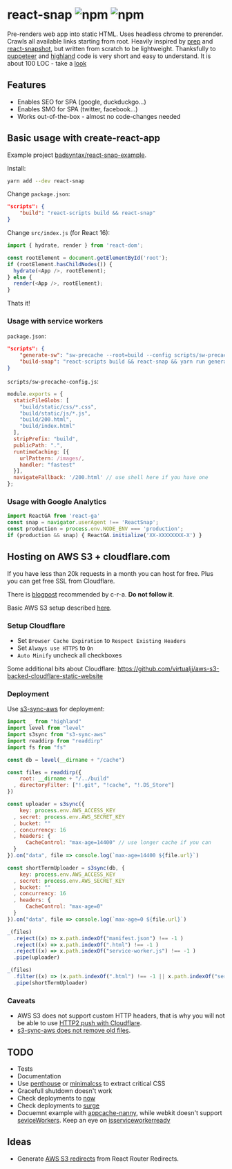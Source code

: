 # react-snap ![npm](https://img.shields.io/npm/v/react-snap.svg) ![npm](https://img.shields.io/npm/dt/react-snap.svg)

Pre-renders web app into static HTML. Uses headless chrome to prerender. Crawls all available links starting from root. Heavily inspired by [prep](https://github.com/graphcool/prep) and [react-snapshot](https://github.com/geelen/react-snapshot), but written from scratch to be lightweight. Thanksfully to [puppeteer](https://github.com/GoogleChrome/puppeteer) and [highland](https://github.com/caolan/highland) code is very short and easy to understand. It is about 100 LOC - take a [look](https://github.com/stereobooster/react-snap/blob/master/index.js)

## Features

- Enables SEO for SPA (google, duckduckgo...)
- Enables SMO for SPA (twitter, facebook...)
- Works out-of-the-box - almost no code-changes needed

## Basic usage with create-react-app

Example project [badsyntax/react-snap-example](https://github.com/badsyntax/react-snap-example).

Install:

```sh
yarn add --dev react-snap
```

Change `package.json`:

```json
"scripts": {
    "build": "react-scripts build && react-snap"
}
```

Change `src/index.js` (for React 16):

```js
import { hydrate, render } from 'react-dom';

const rootElement = document.getElementById('root');
if (rootElement.hasChildNodes()) {
  hydrate(<App />, rootElement);
} else {
  render(<App />, rootElement);
}
```

Thats it!

### Usage with service workers

`package.json`:

```json
"scripts": {
    "generate-sw": "sw-precache --root=build --config scripts/sw-precache-config.js && uglifyjs build/service-worker.js -o build/service-worker.js",
    "build-snap": "react-scripts build && react-snap && yarn run generate-sw"
}
```

`scripts/sw-precache-config.js`:

```js
module.exports = {
  staticFileGlobs: [
    "build/static/css/*.css",
    "build/static/js/*.js",
    "build/200.html",
    "build/index.html"
  ],
  stripPrefix: "build",
  publicPath: ".",
  runtimeCaching: [{
    urlPattern: /images/,
    handler: "fastest"
  }],
  navigateFallback: '/200.html' // use shell here if you have one
};
```

### Usage with Google Analytics

```js
import ReactGA from 'react-ga'
const snap = navigator.userAgent !== 'ReactSnap';
const production = process.env.NODE_ENV === 'production';
if (production && snap) { ReactGA.initialize('XX-XXXXXXXX-X') }
```

## Hosting on AWS S3 + cloudflare.com

If you have less than 20k requests in a month you can host for free. Plus you can get free SSL from Cloudflare.

There is [blogpost](https://medium.com/@omgwtfmarc/deploying-create-react-app-to-s3-or-cloudfront-48dae4ce0af) recommended by c-r-a. **Do not follow it**.

Basic AWS S3 setup described [here](http://docs.aws.amazon.com/AmazonS3/latest/user-guide/static-website-hosting.html).

### Setup Cloudflare

- Set `Browser Cache Expiration` to `Respect Existing Headers`
- Set `Always use HTTPS` to `On`
- `Auto Minify` uncheck all checkboxes

Some additional bits about Cloudflare: https://github.com/virtualjj/aws-s3-backed-cloudflare-static-website

### Deployment

Use [s3-sync-aws](https://www.npmjs.com/package/s3-sync-aws) for deployment:

```js
import _ from "highland"
import level from "level"
import s3sync from "s3-sync-aws"
import readdirp from "readdirp"
import fs from "fs"

const db = level(__dirname + "/cache")

const files = readdirp({
    root: __dirname + "/../build"
  , directoryFilter: ["!.git", "!cache", "!.DS_Store"]
})

const uploader = s3sync({
    key: process.env.AWS_ACCESS_KEY
  , secret: process.env.AWS_SECRET_KEY
  , bucket: ""
  , concurrency: 16
  , headers: {
      CacheControl: "max-age=14400" // use longer cache if you can
  }
}).on("data", file => console.log(`max-age=14400 ${file.url}`)

const shortTermUploader = s3sync(db, {
    key: process.env.AWS_ACCESS_KEY
  , secret: process.env.AWS_SECRET_KEY
  , bucket: ""
  , concurrency: 16
  , headers: {
      CacheControl: "max-age=0"
  }
}).on("data", file => console.log(`max-age=0 ${file.url}`)

_(files)
  .reject((x) => x.path.indexOf("manifest.json") !== -1 )
  .reject((x) => x.path.indexOf(".html") !== -1 )
  .reject((x) => x.path.indexOf("service-worker.js") !== -1 )
  .pipe(uploader)

_(files)
  .filter((x) => (x.path.indexOf(".html") !== -1 || x.path.indexOf("service-worker.js") !== -1 || x.path.indexOf("manifest.json") !== -1) )
  .pipe(shortTermUploader)
```

### Caveats

- AWS S3 does not support custom HTTP headers, that is why you will not be able to use [HTTP2 push with Cloudflare](https://blog.cloudflare.com/announcing-support-for-http-2-server-push-2/).
- [s3-sync-aws does not remove old files](https://github.com/andreialecu/s3-sync-aws/issues/3).

## TODO

- Tests
- Documentation
- Use [penthouse](https://github.com/pocketjoso/penthouse) or [minimalcss](https://github.com/peterbe/minimalcss) to extract critical CSS
- Gracefull shutdown doesn't work
- Check deployments to [now](https://zeit.co/now#features)
- Check deployments to [surge](https://surge.sh/help/getting-started-with-surge)
- Docuemnt example with [appcache-nanny](https://github.com/gr2m/appcache-nanny), while webkit doesn't support [seviceWorkers](https://webkit.org/status/#specification-service-workers). Keep an eye on [isserviceworkerready](https://jakearchibald.github.io/isserviceworkerready/)

## Ideas

- Generate [AWS S3 redirects](http://sukharevd.net/static/files/blog/s3routes/index.html) from React Router Redirects.